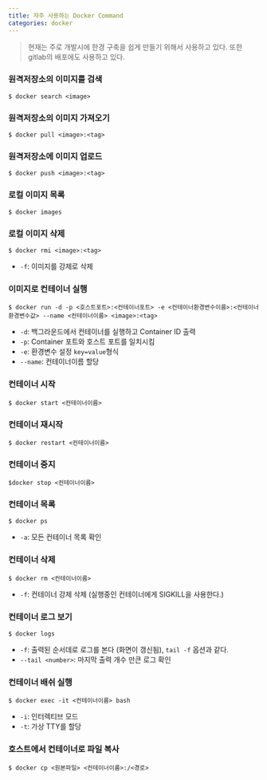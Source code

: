 ```yaml
---
title: 자주 사용하는 Docker Command
categories: docker
---
```


> 현재는 주로 개발시에 한경 구축을 쉽게 만들기 위해서 사용하고 있다. 또한 gitlab의 배포에도 사용하고 있다.

### 원격저장소의 이미지를 검색
```
$ docker search <image>
```

### 원격저장소의 이미지 가져오기
```
$ docker pull <image>:<tag>
```

### 원격저장소에 이미지 업로드
```
$ docker push <image>:<tag>
```

### 로컬 이미지 목록
```
$ docker images
```

### 로컬 이미지 삭제
```
$ docker rmi <image>:<tag>
```
- `-f`: 이미지를 강제로 삭제

### 이미지로 컨테이너 실행
```
$ docker run -d -p <호스트포트>:<컨테이너포트> -e <컨테이너환경변수이름>:<컨테이너환경변수값> --name <컨테이너이름> <image>:<tag>
```
- `-d`: 백그라운드에서 컨테이너를 실행하고 Container ID 출력
- `-p`: Container 포트와 호스트 포트를 일치시킴
- `-e`: 환경변수 설정 `key=value`형식
- `--name`: 컨테이너이름 할당

### 컨테이너 시작
```
$ docker start <컨테이너이름>
```
### 컨테이너 재시작
```
$ docker restart <컨테이너이름>
```

### 컨테이너 중지
```
$docker stop <컨테이너이름>
```

### 컨테이너 목록
```
$ docker ps
```
- `-a`: 모든 컨테이너 목록 확인
    
### 컨테이너 삭제
```
$ docker rm <컨테이너이름>
```
- `-f`: 컨테이너 강제 삭제 (실행중인 컨테이너에게 SIGKILL을 사용한다.)
    
### 컨테이너 로그 보기
```
$ docker logs
```
- `-f`: 출력된 순서데로 로그를 본다 (화면이 갱신됨), `tail -f` 옵션과 같다.
- `--tail <number>`: 마지막 출력 개수 만큰 로그 확인 

### 컨테이너 배쉬 실행
```
$ docker exec -it <컨테이너이름> bash
```
- `-i`: 인터렉티브 모드
- `-t`: 가상 TTY를 할당

### 호스트에서 컨테이너로 파일 복사
```
$ docker cp <원본파일> <컨테이너이름>:/<경로>
```
